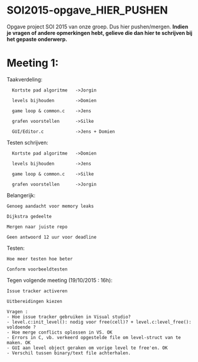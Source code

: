 # SOI2015-opgave_HIER_PUSHEN
Opgave project SOI 2015 van onze groep. Dus hier pushen/mergen.
<b>Indien je vragen of andere opmerkingen hebt, gelieve die dan hier te schrijven bij het gepaste onderwerp.</b>

# Meeting 1:

  Taakverdeling:
  
      Kortste pad algoritme   ->Jorgin
      
      levels bijhouden        ->Domien
      
      game loop & common.c    ->Jens
      
      grafen voorstellen      ->Silke
      
      GUI/Editor.c            ->Jens + Domien
      
  Testen schrijven:
  
      Kortste pad algoritme   ->Domien
      
      levels bijhouden        ->Jens
      
      game loop & common.c    ->Silke
      
      grafen voorstellen      ->Jorgin
  
  Belangerijk:
    
    Genoeg aandacht voor memory leaks
    
    Dijkstra gedeelte 
    
    Mergen naar juiste repo
    
    Geen antwoord 12 uur voor deadline
    
  Testen:
    
    Hoe meer testen hoe beter
    
    Conform voorbeeldtesten
    
  Tegen volgende meeting (19/10/2015 : 16h):
    
    Issue tracker activeren
    
    Uitbereidingen kiezen
    
    Vragen : 
    - Hoe issue tracker gebruiken in Visual studio?
    - level.c:init_level(): nodig voor free(cell)? + level.c:level_free(): voldoende ?
    - Hoe merge conflicts oplossen in VS. OK
    - Errors in C, vb. verkeerd opgestelde file om level-struct van te maken. OK
    - GUI aan level object geraken om vorige level te free'en. OK
    - Verschil tussen binary/text file achterhalen.
